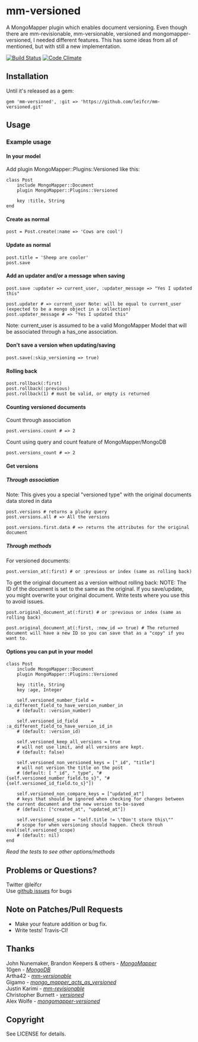 mm-versioned
============
A MongoMapper plugin which enables document versioning.
Even though there are mm-revisionable, mm-versionable, versioned and mongomapper-versioned, I needed different features.
This has some ideas from all of mentioned, but with still a new implementation.

[![Build Status](https://secure.travis-ci.org/leifcr/mm-versioned.png)](http://travis-ci.org/leifcr/mm-versioned) [![Code Climate](https://codeclimate.com/badge.png)](https://codeclimate.com/github/leifcr/mm-versioned)


Installation
------------------------------------

Until it's released as a gem:

    gem 'mm-versioned', :git => 'https://github.com/leifcr/mm-versioned.git'


Usage
------------------------------------

### Example usage

#### In your model
Add plugin MongoMapper::Plugins::Versioned like this:

    class Post
        include MongoMapper::Document
        plugin MongoMapper::Plugins::Versioned

        key :title, String
    end

#### Create as normal

    post = Post.create(:name => 'Cows are cool')

#### Update as normal

    post.title = 'Sheep are cooler'
    post.save

#### Add an updater and/or a message when saving

    post.save :updater => current_user, :updater_message => "Yes I updated this"

    post.updater # => current_user Note: will be equal to current_user (expected to be a mongo object in a collection)
    post.updater_message # => "Yes I updated this"

Note: current_user is assumed to be a valid MongoMapper Model that will be associated through a has_one association.

#### Don't save a version when updating/saving
    
    post.save(:skip_versioning => true)

#### Rolling back

    post.rollback(:first)
    post.rollback(:previous)
    post.rollback(1) # must be valid, or empty is returned

#### Counting versioned documents
Count through association

    post.versions.count # => 2
Count using query and count feature of MongoMapper/MongoDB

    post.versions_count # => 2

#### Get versions

##### Through association
Note: This gives you a special "versioned type" with the original documents data stored in data

    post.versions # returns a plucky query
    post.versions.all # => All the versions

    post.versions.first.data # => returns the attributes for the original document

##### Through methods
For versioned documents:

    post.version_at(:first) # or :previous or index (same as rolling back)

To get the original document as a version without rolling back:
NOTE: The ID of the document is set to the same as the original. If you save/update, you might overwrite your original document. Write tests where you use this to avoid issues.

    post.original_document_at(:first) # or :previous or index (same as rolling back)

    post.original_document_at(:first, :new_id => true) # The returned document will have a new ID so you can save that as a "copy" if you want to.


#### Options you can put in your model

    class Post
        include MongoMapper::Document
        plugin MongoMapper::Plugins::Versioned

        key :title, String
        key :age, Integer

        self.versioned_number_field = :a_different_field_to_have_version_number_in 
        # (default: :version_number)
        
        self.versioned_id_field     = :a_different_field_to_have_version_id_in 
        # (default: :version_id)
        
        self.versioned_keep_all_versions = true 
        # will not use limit, and all versions are kept.
        # (default: false) 
        
        self.versioned_non_versioned_keys = ["_id", "title"] 
        # will not version the title on the post
        # (default: [ "_id", "_type", "#{self.versioned_number_field.to_s}", "#{self.versioned_id_field.to_s}"]) 

        self.versioned_non_compare_keys = ["updated_at"]
        # keys that should be ignored when checking for changes between the current document and the new version to-be-saved
        # (default: ["created_at", "updated_at"])

        self.versioned_scope = "self.title != \"Don't store this\""
        # scope for when versioning should happen. Check throuh eval(self.versioned_scope)
        # (default: nil)
    end

_Read the tests to see other options/methods_


Problems or Questions?
------------------------------------

Twitter @leifcr<br />
Use [github issues](https://github.com/leifcr/mm-versioned/issues) for bugs


Note on Patches/Pull Requests
------------------------------------

- Make your feature addition or bug fix.
- Write tests! Travis-CI!


Thanks
------------------------------------

John Nunemaker, Brandon Keepers & others - [_MongoMapper_](github.com/jnunemaker/mongomapper)<br />
10gen  - [_MongoDB_](http://www.mongodb.org)<br />
Artha42 - [_mm-versionable_](https://github.com/artha42/mm-versionable)<br />
Gigamo - [_mongo_mapper_acts_as_versioned_](https://github.com/gigamo/mongo_mapper_acts_as_versioned)<br />
Justin Karimi - [_mm-revisionable_](https://github.com/billy-ran-away/mm-revisionable)<br />
Christopher Burnett - [_versioned_](https://github.com/twoism/versioned)<br />
Alex Wolfe - [_mongomapper-versioned_](https://github.com/alexkwolfe/mongomapper-versioned)<br />


Copyright
------------------------------------
See LICENSE for details.
